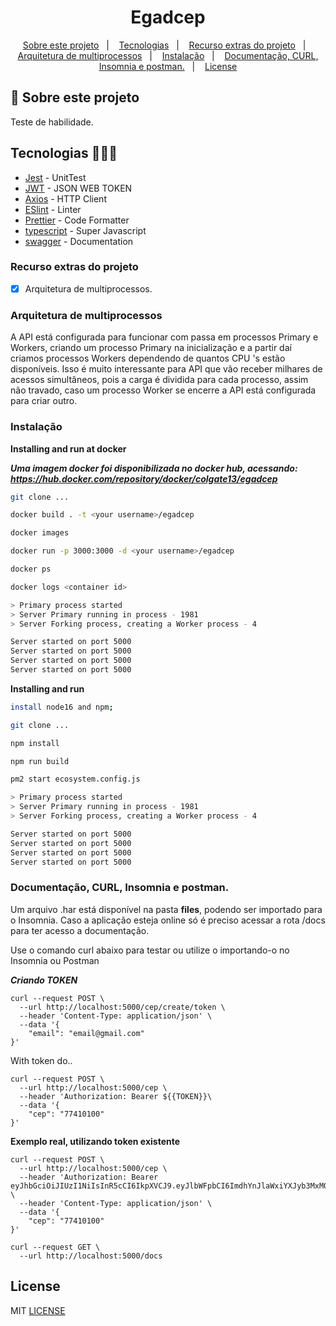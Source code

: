 <h1 align="center">Egadcep</h1>

<p align="center">
  <a href="#about">Sobre este projeto</a>&nbsp;&nbsp;&nbsp;|&nbsp;&nbsp;&nbsp;
  <a href="#tecnologias">Tecnologias</a>&nbsp;&nbsp;&nbsp;|&nbsp;&nbsp;&nbsp;
  <a href="#recursos">Recurso extras do projeto</a>&nbsp;&nbsp;&nbsp;|&nbsp;&nbsp;&nbsp;
  <a href="#multiprocessos">Arquitetura de multiprocessos</a>&nbsp;&nbsp;&nbsp;|&nbsp;&nbsp;&nbsp;
  <a href="#instalacao">Instalação</a>&nbsp;&nbsp;&nbsp;|&nbsp;&nbsp;&nbsp;  
  <a href="#doc">Documentação, CURL, Insomnia e postman.</a>&nbsp;&nbsp;&nbsp;|&nbsp;&nbsp;&nbsp;  
  <a href="#license">License</a>
</p>

## :notebook: Sobre este projeto

<div id="about"></div>

Teste de habilidade.

## Tecnologias 🐱‍🏍🎂

<div id="tecnologias"></div>

- [Jest](https://jestjs.io/) - UnitTest
- [JWT](https://jwt.io/) - JSON WEB TOKEN
- [Axios](https://github.com/axios/axios) - HTTP Client
- [ESlint](https://eslint.org/) - Linter
- [Prettier](https://prettier.io/) - Code Formatter
- [typescript](https://www.typescriptlang.org/) - Super Javascript
- [swagger](https://swagger.io/) - Documentation

### Recurso extras do projeto

<div id="recursos"></div>

- [x] Arquitetura de multiprocessos.

### Arquitetura de multiprocessos

<div id="multiprocessos"></div>

A API está configurada para funcionar com passa em processos Primary e Workers, criando um processo Primary na inicialização e a partir daí criamos processos Workers dependendo de quantos CPU 's estão disponíveis. Isso é muito interessante para API que vão receber milhares de acessos simultâneos, pois a carga é dividida para cada processo, assim não travado, caso um processo Worker se encerre a API está configurada para criar outro.

### Instalação

<div id="instalacao"></div>

**Installing and run at docker**

**_Uma imagem docker foi disponibilizada no docker hub, acessando: https://hub.docker.com/repository/docker/colgate13/egadcep_**

```bash
git clone ...

docker build . -t <your username>/egadcep

docker images

docker run -p 3000:3000 -d <your username>/egadcep

docker ps

docker logs <container id>

> Primary process started
> Server Primary running in process - 1981
> Server Forking process, creating a Worker process - 4

Server started on port 5000
Server started on port 5000
Server started on port 5000
Server started on port 5000
```

**Installing and run**

```bash
install node16 and npm;

git clone ...

npm install

npm run build

pm2 start ecosystem.config.js

> Primary process started
> Server Primary running in process - 1981
> Server Forking process, creating a Worker process - 4

Server started on port 5000
Server started on port 5000
Server started on port 5000
Server started on port 5000
```

### Documentação, CURL, Insomnia e postman.

<div id="doc"></div>

Um arquivo .har está disponível na pasta **files**, podendo ser importado para o Insomnia. Caso a aplicação esteja online só é preciso acessar a rota /docs para ter acesso a documentação.

Use o comando curl abaixo para testar ou utilize o importando-o no Insomnia ou Postman

**_Criando TOKEN_**

```curl
curl --request POST \
  --url http://localhost:5000/cep/create/token \
  --header 'Content-Type: application/json' \
  --data '{
	"email": "email@gmail.com"
}'
```

With token do..

```curl
curl --request POST \
  --url http://localhost:5000/cep \
  --header 'Authorization: Bearer ${{TOKEN}}\
  --data '{
	"cep": "77410100"
}'
```

**Exemplo real, utilizando token existente**

```curl
curl --request POST \
  --url http://localhost:5000/cep \
  --header 'Authorization: Bearer eyJhbGciOiJIUzI1NiIsInR5cCI6IkpXVCJ9.eyJlbWFpbCI6ImdhYnJlaWxiYXJyb3MxM0BnbWFpbC5jb20iLCJpYXQiOjE2NTMzNDkyMTksImV4cCI6MTY1NTk0MTIxOSwic3ViIjoiZ2FicmVpbGJhcnJvczEzQGdtYWlsLmNvbSJ9.2PRXsa0z9_E8dL2A_h5bFKwV6uK3pE19X4N4xI1ytTI' \
  --header 'Content-Type: application/json' \
  --data '{
	"cep": "77410100"
}'
```

```curl
curl --request GET \
  --url http://localhost:5000/docs
```

## License

<div id="license"></div>

MIT [LICENSE](LICENSE.md)
